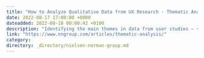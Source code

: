 ```yaml
---
title: "How to Analyze Qualitative Data from UX Research - Thematic Analysis"
date: 2022-08-17 17:00:00 +0000
dateadded: 2022-08-18 00:00:42 +0100
description: "Identifying the main themes in data from user studies — such as: interviews, focus groups, diary studies, and field studies — is often done through thematic analysis."
link: "https://www.nngroup.com/articles/thematic-analysis/"
category:
directory: _directory/nielsen-norman-group.md
---
```

